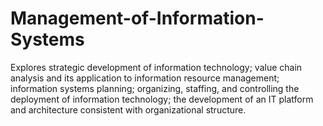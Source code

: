 # Management-of-Information-Systems
Explores strategic development of information technology; value chain analysis and its application to information resource management; information systems planning; organizing, staffing, and controlling the deployment of information technology; the development of an IT platform and architecture consistent with organizational structure.
